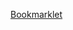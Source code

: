 <p>
	<a href="javascript:(function(){d=window.location.pathname;e=/\d{2,}/g;f=d.match(e);b='https://www.kosher.com/recipe/print/'+f;if(window.location.href!=b)window.open(b,'_blank');else{document.getElementsByTagName('header')[0].setAttribute('style','background-color:#fff');a=document.styleSheets[2];a.insertRule('.print{font-size:14pt!important}','.recipe-print__directions ol>li{line-height:18px!important}','.recipe-print__callout-meta-description{line-height:18px!important}');c=document.getElementsByTagName('use');for(g in c)c[g].setAttribute('fill','#000');}})()">Bookmarklet</a>
</p>